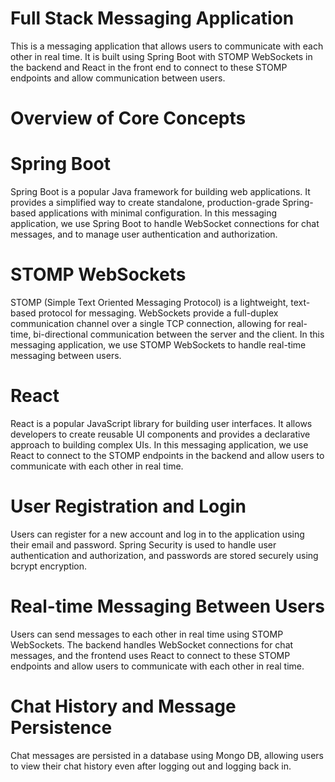 


# Full Stack Messaging Application

This is a messaging application that allows users to communicate with each other in real time. It is built using Spring Boot with STOMP WebSockets in the backend and React in the front end to connect to these STOMP endpoints and allow communication between users.

# Overview of Core Concepts
# Spring Boot
Spring Boot is a popular Java framework for building web applications. It provides a simplified way to create standalone, production-grade Spring-based applications with minimal configuration. In this messaging application, we use Spring Boot to handle WebSocket connections for chat messages, and to manage user authentication and authorization.

# STOMP WebSockets

STOMP (Simple Text Oriented Messaging Protocol) is a lightweight, text-based protocol for messaging. WebSockets provide a full-duplex communication channel over a single TCP connection, allowing for real-time, bi-directional communication between the server and the client. In this messaging application, we use STOMP WebSockets to handle real-time messaging between users.

# React

React is a popular JavaScript library for building user interfaces. It allows developers to create reusable UI components and provides a declarative approach to building complex UIs. In this messaging application, we use React to connect to the STOMP endpoints in the backend and allow users to communicate with each other in real time.

# User Registration and Login

Users can register for a new account and log in to the application using their email and password. Spring Security is used to handle user authentication and authorization, and passwords are stored securely using bcrypt encryption.

# Real-time Messaging Between Users

Users can send messages to each other in real time using STOMP WebSockets. The backend handles WebSocket connections for chat messages, and the frontend uses React to connect to these STOMP endpoints and allow users to communicate with each other in real time.

# Chat History and Message Persistence

Chat messages are persisted in a database using Mongo DB, allowing users to view their chat history even after logging out and logging back in.
